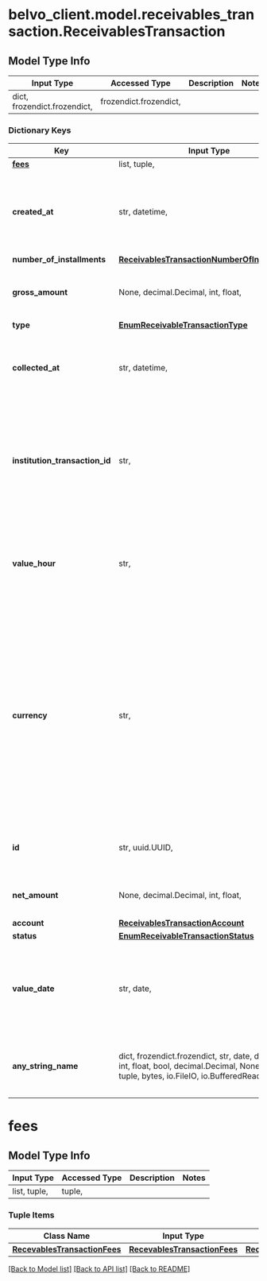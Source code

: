 # belvo_client.model.receivables_transaction.ReceivablesTransaction

## Model Type Info
Input Type | Accessed Type | Description | Notes
------------ | ------------- | ------------- | -------------
dict, frozendict.frozendict,  | frozendict.frozendict,  |  | 

### Dictionary Keys
Key | Input Type | Accessed Type | Description | Notes
------------ | ------------- | ------------- | ------------- | -------------
**[fees](#fees)** | list, tuple,  | tuple,  |  | 
**created_at** | str, datetime,  | str,  | The ISO timestamp of when the data point was last updated in Belvo&#x27;s database. | value must conform to RFC-3339 date-time
**number_of_installments** | [**ReceivablesTransactionNumberOfInstallments**](ReceivablesTransactionNumberOfInstallments.md) | [**ReceivablesTransactionNumberOfInstallments**](ReceivablesTransactionNumberOfInstallments.md) |  | 
**gross_amount** | None, decimal.Decimal, int, float,  | NoneClass, decimal.Decimal,  | The total gross amount of the transaction. | value must be a 32 bit float
**type** | [**EnumReceivableTransactionType**](EnumReceivableTransactionType.md) | [**EnumReceivableTransactionType**](EnumReceivableTransactionType.md) |  | 
**collected_at** | str, datetime,  | str,  | The ISO timestamp when the data point was collected. | value must conform to RFC-3339 date-time
**institution_transaction_id** | str,  | str,  | Internal identification number that the acquirer uses to identify the transaction. ℹ️ **Note**: For Brazil, this number is the NSU. | 
**value_hour** | str,  | str,  | The time that the transaction occurred, according to the institution, in &#x60;HH:MM&#x60; format. | 
**currency** | str,  | str,  | The currency of the transaction. For example: - 🇧🇷 BRL (Brazilian Real) - 🇨🇴 COP (Colombian Peso) - 🇲🇽 MXN (Mexican Peso)   Please note that currencies other than those listed above may be returned. | 
**id** | str, uuid.UUID,  | str,  | Belvo&#x27;s unique ID for the current receivable transaction. | value must be a uuid
**net_amount** | None, decimal.Decimal, int, float,  | NoneClass, decimal.Decimal,  | The net amount of the transaction. | value must be a 32 bit float
**account** | [**ReceivablesTransactionAccount**](ReceivablesTransactionAccount.md) | [**ReceivablesTransactionAccount**](ReceivablesTransactionAccount.md) |  | 
**status** | [**EnumReceivableTransactionStatus**](EnumReceivableTransactionStatus.md) | [**EnumReceivableTransactionStatus**](EnumReceivableTransactionStatus.md) |  | 
**value_date** | str, date,  | str,  | The date that the transactions occurred, according to the institution, in &#x60;YYYY-MM-DD&#x60; format. | value must conform to RFC-3339 full-date YYYY-MM-DD
**any_string_name** | dict, frozendict.frozendict, str, date, datetime, int, float, bool, decimal.Decimal, None, list, tuple, bytes, io.FileIO, io.BufferedReader | frozendict.frozendict, str, BoolClass, decimal.Decimal, NoneClass, tuple, bytes, FileIO | any string name can be used but the value must be the correct type | [optional]

# fees

## Model Type Info
Input Type | Accessed Type | Description | Notes
------------ | ------------- | ------------- | -------------
list, tuple,  | tuple,  |  | 

### Tuple Items
Class Name | Input Type | Accessed Type | Description | Notes
------------- | ------------- | ------------- | ------------- | -------------
[**RecevablesTransactionFees**](RecevablesTransactionFees.md) | [**RecevablesTransactionFees**](RecevablesTransactionFees.md) | [**RecevablesTransactionFees**](RecevablesTransactionFees.md) |  | 

[[Back to Model list]](../../README.md#documentation-for-models) [[Back to API list]](../../README.md#documentation-for-api-endpoints) [[Back to README]](../../README.md)

